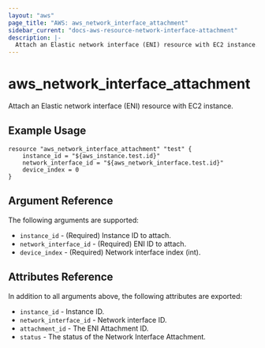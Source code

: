 ```yaml
---
layout: "aws"
page_title: "AWS: aws_network_interface_attachment"
sidebar_current: "docs-aws-resource-network-interface-attachment"
description: |-
  Attach an Elastic network interface (ENI) resource with EC2 instance.
---
```


# aws_network_interface_attachment

Attach an Elastic network interface (ENI) resource with EC2 instance.

## Example Usage

```hcl
resource "aws_network_interface_attachment" "test" {
    instance_id = "${aws_instance.test.id}"
	network_interface_id = "${aws_network_interface.test.id}"
	device_index = 0
}
```

## Argument Reference

The following arguments are supported:

* `instance_id` - (Required) Instance ID to attach.
* `network_interface_id` - (Required) ENI ID to attach.
* `device_index` - (Required) Network interface index (int).

## Attributes Reference

In addition to all arguments above, the following attributes are exported:

* `instance_id` - Instance ID.
* `network_interface_id` - Network interface ID.
* `attachment_id` - The ENI Attachment ID.
* `status` - The status of the Network Interface Attachment.
